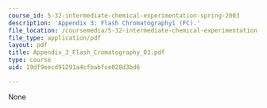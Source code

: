 ```yaml
---
course_id: 5-32-intermediate-chemical-experimentation-spring-2003
description: 'Appendix 3: Flash Chromatography1 (FC).'
file_location: /coursemedia/5-32-intermediate-chemical-experimentation-spring-2003/19df9eecd91291a4cfbabfce028d3bd6_Appendix_3_Flash_Cromatography_03.pdf
file_type: application/pdf
layout: pdf
title: Appendix_3_Flash_Cromatography_03.pdf
type: course
uid: 19df9eecd91291a4cfbabfce028d3bd6

---
```

None